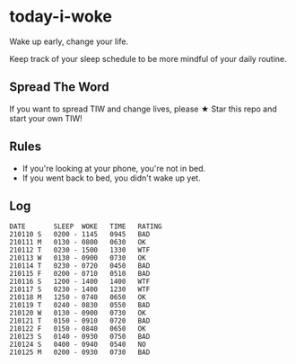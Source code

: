 # today-i-woke
Wake up early, change your life.

Keep track of your sleep schedule to be more mindful of your daily routine.

## Spread The Word

If you want to spread TIW and change lives, please ★ Star this repo and start your own TIW!

## Rules

- If you're looking at your phone, you're not in bed.
- If you went back to bed, you didn't wake up yet.

## Log

```when-i-woke
DATE       SLEEP  WOKE   TIME   RATING
210110 S   0200 - 1145   0945   BAD
210111 M   0130 - 0800   0630   OK
210112 T   0230 - 1500   1330   WTF
210113 W   0130 - 0900   0730   OK
210114 T   0230 - 0720   0450   BAD
210115 F   0200 - 0710   0510   BAD
210116 S   1200 - 1400   1400   WTF
210117 S   0230 - 1400   1230   WTF
210118 M   1250 - 0740   0650   OK
210119 T   0240 - 0830   0550   BAD
210120 W   0130 - 0900   0730   OK
210121 T   0150 - 0910   0720   BAD
210122 F   0150 - 0840   0650   OK
210123 S   0140 - 0930   0750   BAD
210124 S   0400 - 0940   0540   NO
210125 M   0200 - 0930   0730   BAD
```
